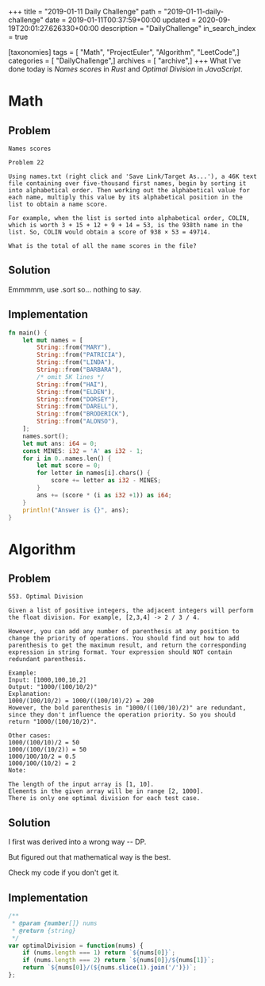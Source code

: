 +++
title = "2019-01-11 Daily Challenge"
path = "2019-01-11-daily-challenge"
date = 2019-01-11T00:37:59+00:00
updated = 2020-09-19T20:01:27.626330+00:00
description = "DailyChallenge"
in_search_index = true

[taxonomies]
tags = [ "Math", "ProjectEuler", "Algorithm", "LeetCode",]
categories = [ "DailyChallenge",]
archives = [ "archive",]
+++
What I've done today is *Names scores* in *Rust* and *Optimal Division* in *JavaScript*.

<!--more-->

# Math

## Problem

```
Names scores

Problem 22 

Using names.txt (right click and 'Save Link/Target As...'), a 46K text file containing over five-thousand first names, begin by sorting it into alphabetical order. Then working out the alphabetical value for each name, multiply this value by its alphabetical position in the list to obtain a name score.

For example, when the list is sorted into alphabetical order, COLIN, which is worth 3 + 15 + 12 + 9 + 14 = 53, is the 938th name in the list. So, COLIN would obtain a score of 938 × 53 = 49714.

What is the total of all the name scores in the file?
```

## Solution

Emmmmm, use .sort so... nothing to say.

## Implementation

```rust
fn main() {
    let mut names = [
        String::from("MARY"),
        String::from("PATRICIA"),
        String::from("LINDA"),
        String::from("BARBARA"),
        /* omit 5K lines */
        String::from("HAI"),
        String::from("ELDEN"),
        String::from("DORSEY"),
        String::from("DARELL"),
        String::from("BRODERICK"),
        String::from("ALONSO"),
	];
    names.sort();
    let mut ans: i64 = 0;
    const MINES: i32 = 'A' as i32 - 1;
    for i in 0..names.len() {
        let mut score = 0;
        for letter in names[i].chars() {
            score += letter as i32 - MINES;
        }
        ans += (score * (i as i32 +1)) as i64;
    }
    println!("Answer is {}", ans);
}
```

# Algorithm

## Problem

```
553. Optimal Division

Given a list of positive integers, the adjacent integers will perform the float division. For example, [2,3,4] -> 2 / 3 / 4.

However, you can add any number of parenthesis at any position to change the priority of operations. You should find out how to add parenthesis to get the maximum result, and return the corresponding expression in string format. Your expression should NOT contain redundant parenthesis.

Example:
Input: [1000,100,10,2]
Output: "1000/(100/10/2)"
Explanation:
1000/(100/10/2) = 1000/((100/10)/2) = 200
However, the bold parenthesis in "1000/((100/10)/2)" are redundant, 
since they don't influence the operation priority. So you should return "1000/(100/10/2)". 

Other cases:
1000/(100/10)/2 = 50
1000/(100/(10/2)) = 50
1000/100/10/2 = 0.5
1000/100/(10/2) = 2
Note:

The length of the input array is [1, 10].
Elements in the given array will be in range [2, 1000].
There is only one optimal division for each test case.
```

## Solution

I first was derived into a wrong way -- DP.

But figured out that mathematical way is the best.

Check my code if you don't get it.

## Implementation

```js
/**
 * @param {number[]} nums
 * @return {string}
 */
var optimalDivision = function(nums) {
    if (nums.length === 1) return `${nums[0]}`;
    if (nums.length === 2) return `${nums[0]}/${nums[1]}`;
    return `${nums[0]}/(${nums.slice(1).join('/')})`;
};
```